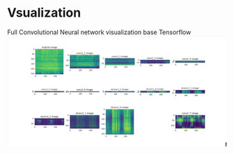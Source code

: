 # Vsualization
Full Convolutional Neural network visualization base Tensorflow
![image](https://github.com/Laicheng0830/Visualization/blob/master/images/visual.jpg)